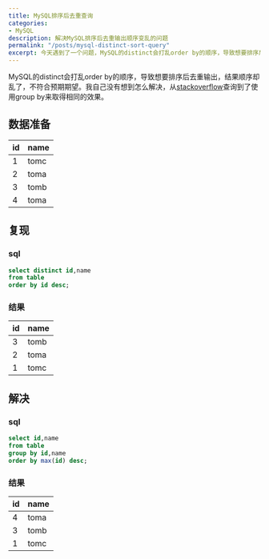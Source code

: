 ```yaml
---
title: MySQL排序后去重查询
categories:
- MySQL
description: 解决MySQL排序后去重输出顺序变乱的问题
permalink: "/posts/mysql-distinct-sort-query"
excerpt: 今天遇到了一个问题，MySQL的distinct会打乱order by的顺序，导致想要排序后去重输出结果不符合预期期望。我自己没有想到怎么解决，从stackoverflow查询到了使用group by来取得相同的效果。
---
```


MySQL的distinct会打乱order by的顺序，导致想要排序后去重输出，结果顺序却乱了，不符合预期期望。我自己没有想到怎么解决，从[stackoverflow](https://stackoverflow.com/a/34691270 "SELECT DISTINCT and ORDER BY in MySQL")查询到了使用group by来取得相同的效果。


## 数据准备

| id | name |
|---|---|
| 1 | tomc |
| 2 | toma |
| 3 | tomb |
| 4 | toma |

## 复现

### sql

``` sql
select distinct id,name
from table
order by id desc;
```
### 结果

| id | name |
|---|---|
| 3 | tomb |
| 2 | toma |
| 1 | tomc |

## 解决

### sql

``` sql
select id,name
from table
group by id,name
order by max(id) desc;
```
### 结果

| id | name |
|---|---|
| 4 | toma |
| 3 | tomb |
| 1 | tomc |